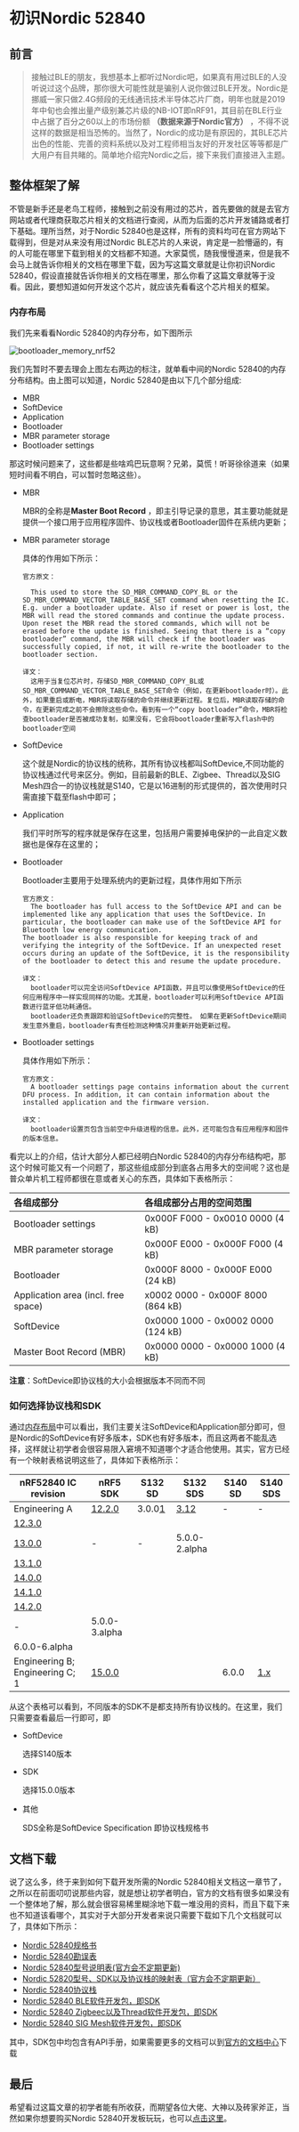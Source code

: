 # 初识Nordic 52840

##  前言

> 接触过BLE的朋友，我想基本上都听过Nordic吧，如果真有用过BLE的人没听说过这个品牌，那你很大可能性就是骗别人说你做过BLE开发。Nordic是挪威一家只做2.4G频段的无线通讯技术半导体芯片厂商，明年也就是2019年中旬也会推出量产级别兼芯片级的NB-IOT即nRF91，其目前在BLE行业中占据了百分之60以上的市场份额 **（数据来源于Nordic官方）** ，不得不说这样的数据是相当恐怖的。当然了，Nordic的成功是有原因的，其BLE芯片出色的性能、完善的资料系统以及对工程师相当友好的开发社区等等都是广大用户有目共睹的。简单地介绍完Nordic之后，接下来我们直接进入主题。

## 整体框架了解

不管是新手还是老鸟工程师，接触到之前没有用过的芯片，首先要做的就是去官方网站或者代理商获取芯片相关的文档进行查阅，从而为后面的芯片开发铺路或者打下基础。理所当然，对于Nordic 52840也是这样，所有的资料均可在官方网站下载得到，但是对从来没有用过Nordic BLE芯片的人来说，肯定是一脸懵逼的，有的人可能在哪里下载到相关的文档都不知道。大家莫慌，随我慢慢道来，但是我不会马上就告诉你相关的文档在哪里下载，因为写这篇文章就是让你初识Nordic 52840，假设直接就告诉你相关的文档在哪里，那么你看了这篇文章就等于没看。因此，要想知道如何开发这个芯片，就应该先看看这个芯片相关的框架。

### 内存布局


<span id="jump">我们</span>先来看看Nordic 52840的内存分布，如下图所示	

![bootloader_memory_nrf52](https://raw.githubusercontent.com/xiaolongba/picture/master/bootloader_memory_nrf52.svg?sanitize=true)

我们先暂时不要去理会上图左右两边的标注，就单看中间的Nordic 52840的内存分布结构。由上图可以知道，Nordic 52840是由以下几个部分组成:
- MBR
- SoftDevice
- Application
- Bootloader
- MBR parameter storage
- Bootloader settings

那这时候问题来了，这些都是些啥鸡巴玩意啊？兄弟，莫慌！听哥徐徐道来（如果短时间看不明白，可以暂时忽略这些）。

- MBR

  MBR的全称是**Master Boot Record** ，即主引导记录的意思，其主要功能就是提供一个接口用于应用程序固件、协议栈或者Bootloader固件在系统内更新；

- MBR parameter storage

  具体的作用如下所示：

  ```
  官方原文：

    This used to store the SD_MBR_COMMAND_COPY_BL or the SD_MBR_COMMAND_VECTOR_TABLE_BASE_SET command when resetting the IC. E.g. under a bootloader update. Also if reset or power is lost, the MBR will read the stored commands and continue the update process. Upon reset the MBR read the stored commands, which will not be erased before the update is finished. Seeing that there is a “copy bootloader” command, the MBR will check if the bootloader was successfully copied, if not, it will re-write the bootloader to the bootloader section.

  译文：
    这用于当复位芯片时，存储SD_MBR_COMMAND_COPY_BL或SD_MBR_COMMAND_VECTOR_TABLE_BASE_SET命令（例如，在更新bootloader时）。此外，如果重启或断电，MBR将读取存储的命令并继续更新过程。复位后，MBR读取存储的命令，在更新完成之前不会擦除这些命令。看到有一个“copy bootloader”命令，MBR将检查bootloader是否被成功复制，如果没有，它会将bootloader重新写入flash中的bootloader空间
  ```

- SoftDevice

  这个就是Nordic的协议栈的统称，其所有协议栈都叫SoftDevice,不同功能的协议栈通过代号来区分。例如，目前最新的BLE、Zigbee、Thread以及SIG　Mesh四合一的协议栈就是S140，它是以16进制的形式提供的，首次使用时只需直接下载至flash中即可；

- Application

  我们平时所写的程序就是保存在这里，包括用户需要掉电保护的一此自定义数据也是保存在这里的；

- Bootloader

  Bootloader主要用于处理系统内的更新过程，具体作用如下所示

  ```
  官方原文：
    The bootloader has full access to the SoftDevice API and can be implemented like any application that uses the SoftDevice. In particular, the bootloader can make use of the SoftDevice API for Bluetooth low energy communication.
  The bootloader is also responsible for keeping track of and verifying the integrity of the SoftDevice. If an unexpected reset occurs during an update of the SoftDevice, it is the responsibility of the bootloader to detect this and resume the update procedure.

  译文：
    bootloader可以完全访问SoftDevice API函数，并且可以像使用SoftDevice的任何应用程序中一样实现同样的功能。尤其是，bootloader可以利用SoftDevice API函数进行蓝牙低功耗通信。
    bootloader还负责跟踪和验证SoftDevice的完整性。 如果在更新SoftDevice期间发生意外重启，bootloader有责任检测这种情况并重新开始更新过程。
  ```

- Bootloader settings

  具体作用如下所示：

  ```
  官方原文：
    A bootloader settings page contains information about the current DFU process. In addition, it can contain information about the installed application and the firmware version.

  译文：
    bootloader设置页包含当前空中升级进程的信息。此外，还可能包含有应用程序和固件的版本信息。
  ```


看完以上的介绍，估计大部分人都已经明白Nordic 52840的内存分布结构吧，那这个时候可能又有一个问题了，那这些组成部分到底各占用多大的空间呢？这也是普众单片机工程师都很在意或者关心的东西，具体如下表格所示：

| 各组成部分                          | 各组成部分占用的空间范围           |
| :---------------------------------- | :--------------------------------- |
| Bootloader settings                 | 0x000F F000 - 0x0010 0000 (4 kB)   |
| MBR parameter storage               | 0x000F E000 - 0x000F F000 (4 kB)   |
| Bootloader                          | 0x000F 8000 - 0x000F E000 (24 kB)  |
| Application area (incl. free space) | x0002 0000 - 0x000F 8000 (864 kB)  |
| SoftDevice                          | 0x0000 1000 - 0x0002 0000 (124 kB) |
| Master Boot Record (MBR)            | 0x0000 0000 - 0x0000 1000 (4 kB)   |

**注意**：SoftDevice即协议栈的大小会根据版本不同而不同

### 如何选择协议栈和SDK

通过[内存布局](#jump)中可以看出，我们主要关注SoftDevice和Application部分即可，但是Nordic的SoftDevice有好多版本，SDK也有好多版本，而且这两者不能乱选择，这样就让初学者会很容易限入窘境不知道哪个才适合他使用。其实，官方已经有一个映射表格说明这些了，具体如下表格所示：

| nRF52840 IC revision                                         | nRF5 SDK                                                     | S132 SD                                                      | S132 SDS                                                     | S140 SD | S140 SDS                                                     |
| ------------------------------------------------------------ | ------------------------------------------------------------ | ------------------------------------------------------------ | ------------------------------------------------------------ | ------- | ------------------------------------------------------------ |
| Engineering A                                                | [12.2.0](http://infocenter.nordicsemi.com/topic/com.nordic.infocenter.nrf52/dita/nrf52/compatibility_matrix/keydef/PLUGINS_ROOT/com.nordic.infocenter.sdk5.v12.2.0/index.html) | 3.0.0[1](http://infocenter.nordicsemi.com/topic/com.nordic.infocenter.nrf52/dita/nrf52/compatibility_matrix/nRF52840_ic_rev_sdk_sd_comp_matrix.html#nRF52840_ic_rev_sdk_sd_comp_matrix__SD_132_300_limitation-fn) | [3.1](http://infocenter.nordicsemi.com/topic/com.nordic.infocenter.nrf52/dita/nrf52/compatibility_matrix/keydef/PLUGINS_ROOT/com.nordic.infocenter.s132.sds/dita/softdevices/s130/s130sds.html)[2](http://infocenter.nordicsemi.com/topic/com.nordic.infocenter.nrf52/dita/nrf52/compatibility_matrix/nRF52840_ic_rev_sdk_sd_comp_matrix.html#nRF52840_ic_rev_sdk_sd_comp_matrix__SDS_132_31_limitation) | -       | -                                                            |
| [12.3.0](http://infocenter.nordicsemi.com/topic/com.nordic.infocenter.nrf52/dita/nrf52/compatibility_matrix/keydef/PLUGINS_ROOT/com.nordic.infocenter.sdk5.v12.3.0/index.html) |                                                              |                                                              |                                                              |         |                                                              |
| [13.0.0](http://infocenter.nordicsemi.com/topic/com.nordic.infocenter.nrf52/dita/nrf52/compatibility_matrix/keydef/PLUGINS_ROOT/com.nordic.infocenter.sdk5.v13.0.0/index.html) | -                                                            | -                                                            | 5.0.0-2.alpha                                                |         |                                                              |
| [13.1.0](http://infocenter.nordicsemi.com/topic/com.nordic.infocenter.nrf52/dita/nrf52/compatibility_matrix/keydef/PLUGINS_ROOT/com.nordic.infocenter.sdk5.v13.1.0/index.html) |                                                              |                                                              |                                                              |         |                                                              |
| [14.0.0](http://infocenter.nordicsemi.com/topic/com.nordic.infocenter.nrf52/dita/nrf52/compatibility_matrix/keydef/PLUGINS_ROOT/com.nordic.infocenter.sdk5.v14.0.0/index.html) |                                                              |                                                              |                                                              |         |                                                              |
| [14.1.0](http://infocenter.nordicsemi.com/topic/com.nordic.infocenter.nrf52/dita/nrf52/compatibility_matrix/keydef/PLUGINS_ROOT/com.nordic.infocenter.sdk5.v14.1.0/index.html) |                                                              |                                                              |                                                              |         |                                                              |
| [14.2.0](http://infocenter.nordicsemi.com/topic/com.nordic.infocenter.nrf52/dita/nrf52/compatibility_matrix/keydef/PLUGINS_ROOT/com.nordic.infocenter.sdk5.v14.2.0/index.html) |                                                              |                                                              |                                                              |         |                                                              |
| -                                                            | 5.0.0-3.alpha                                                |                                                              |                                                              |         |                                                              |
| 6.0.0-6.alpha                                                |                                                              |                                                              |                                                              |         |                                                              |
| Engineering B; Engineering C; 1                              | [15.0.0](http://infocenter.nordicsemi.com/topic/com.nordic.infocenter.nrf52/dita/nrf52/compatibility_matrix/keydef/PLUGINS_ROOT/com.nordic.infocenter.sdk5.v15.0.0/index.html) |                                                              |                                                              | 6.0.0   | [1.x](http://infocenter.nordicsemi.com/topic/com.nordic.infocenter.nrf52/dita/nrf52/compatibility_matrix/keydef/PLUGINS_ROOT/com.nordic.infocenter.s140.sds/dita/softdevices/s130/s130sds.html) |

从这个表格可以看到，不同版本的SDK不是都支持所有协议栈的。在这里，我们只需要查看最后一行即可，即

- SoftDevice

  选择S140版本

- SDK

  选择15.0.0版本

- 其他

  SDS全称是SoftDevice Specification 即协议栈规格书

## 文档下载

说了这么多，终于来到如何下载开发所需的Nordic 52840相关文档这一章节了，之所以在前面叨叨说那些内容，就是想让初学者明白，官方的文档有很多如果没有一个整体地了解，那么就会很容易稀里糊涂地下载一堆没用的资料，而且下载下来也不知道该看哪个，其实对于大部分开发者来说只需要下载如下几个文档就可以了，具体如下所示：

- [Nordic 52840规格书](http://infocenter.nordicsemi.com/index.jsp?topic=%2Fcom.nordic.infocenter.s140.sds%2Fdita%2Fsoftdevices%2Fs130%2Fs130sds.html)
- [Nordic 52840勘误表](http://infocenter.nordicsemi.com/index.jsp?topic=%2Fcom.nordic.infocenter.s140.sds%2Fdita%2Fsoftdevices%2Fs130%2Fs130sds.html)
- [Nordic 52840型号说明表(官方会不定期更新)](http://infocenter.nordicsemi.com/index.jsp?topic=%2Fcom.nordic.infocenter.nrf52%2Fdita%2Fnrf52%2Fcompatibility_matrix%2FnRF52840_ic_revision_overview.html)
- [Nordic 52820型号、SDK以及协议栈的映射表（官方会不定期更新）](http://infocenter.nordicsemi.com/index.jsp?topic=%2Fcom.nordic.infocenter.nrf52%2Fdita%2Fnrf52%2Fcompatibility_matrix%2FnRF52840_ic_revision_overview.html)
- [Nordic 52840协议栈](https://www.nordicsemi.com/eng/nordic/Products/nRF52840/S140-SD-v6/60624)
- [Nordic 52840 BLE软件开发包，即SDK](https://www.nordicsemi.com/eng/nordic/Products/nRF52840/nRF5-SDK-zip/59021)
- [Nordic 52840 Zigbeec以及Thread软件开发包，即SDK](https://www.nordicsemi.com/eng/nordic/Products/nRF52840/nRF5-SDK-for-Thread-and-Zigbee/67604)
- [Nordic 52840 SIG Mesh软件开发包，即SDK](https://www.nordicsemi.com/eng/nordic/Products/nRF5-SDK-for-Mesh/nRF5-SDK-for-Mesh/62377)

其中，SDK包中均包含有API手册，如果需要更多的文档可以到[官方的文档中心](https://infocenter.nordicsemi.com/index.jsp)下载

## 最后

希望看过这篇文章的初学者能有所收获，而期望各位大佬、大神以及砖家斧正，当然如果你想要购买Nordic 52840开发板玩玩，也可以[点击这里](https://shop507575225.taobao.com/index.htm?spm=2013.1.w5002-16973646476.2.56ea1f47dUx4Ha)。
